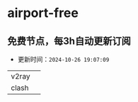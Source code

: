 # airport-free
## 免费节点，每3h自动更新订阅

- 更新时间：`2024-10-26 19:07:09`

<table style="width:90%">
<tr><td>v2ray</td><td><v2ray_all></td><v2ray_list></tr>
<tr><td>clash</td><clash_list></tr>
</table>